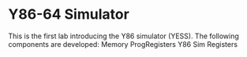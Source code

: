 # Y86-64 Simulator

This is the first lab introducing the Y86 simulator (YESS).
The following components are developed:
Memory
ProgRegisters
Y86
Sim
Registers
